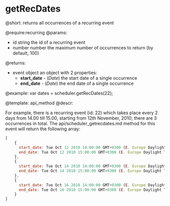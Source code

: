 getRecDates
=============
@short: returns all occurrences of a recurring event

@require:recurring
@params: 
- id	string	the id of a recurring event
- number	number	the maximum number of occurrences to return (by default, 100)

@returns:
- event		object	an object with 2 properties: <ul><li><b>start_date</b> - (<i>Date</i>) the start date of a single occurrence </li> <li><b>end_date</b> - (<i>Date</i>) the end date of a single occurrence</li></ul>

@example: 
var dates = scheduler.getRecDates(22);



@template:	api_method
@descr: 

For example, there is a recurring event (id: 22) which takes place every 2 days from 14.00 till 15.00, starting from 12th November, 2010; there are 3 occurrences in total. The api/scheduler_getrecdates.md 
method for this event will return the following array:


~~~js
[
    { 
      start_date: Tue Oct 12 2010 14:00:00 GMT+0300 (E. Europe Daylight Time),
      end_date: Tue Oct 12 2010 15:00:00 GMT+0300 (E. Europe Daylight Time)
    },
    { 
      start_date: Tue Oct 14 2010 14:00:00 GMT+0300 (E. Europe Daylight Time),
      end_date: Tue Oct 14 2010 15:00:00 GMT+0300 (E. Europe Daylight Time)
    },
    { 
      start_date: Tue Oct 16 2010 14:00:00 GMT+0300 (E. Europe Daylight Time),
      end_date: Tue Oct 16 2010 15:00:00 GMT+0300 (E. Europe Daylight Time)
    }
]

~~~

